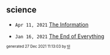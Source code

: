 ## science


* <code>Apr 11, 2021</code> [The Information](2021-04-11T18-17-33-the-information.md)

* <code>Jan 16, 2021</code> [The End of Everything](2021-01-16T20-15-38-the-end-of-everything.md)

<sup><sub>generated 27 Dec 2021 11:13:03 by <a href='https://github.com/senorprogrammer/til'>til</a></sub></sup>
